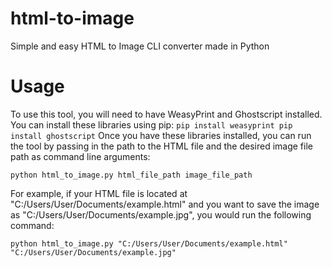 # html-to-image
Simple and easy HTML to Image CLI converter made in Python

# Usage
To use this tool, you will need to have WeasyPrint and Ghostscript installed. You can install these libraries using pip:
`
pip install weasyprint
pip install ghostscript
`
Once you have these libraries installed, you can run the tool by passing in the path to the HTML file and the desired image file path as command line arguments:

`python html_to_image.py html_file_path image_file_path
`

For example, if your HTML file is located at "C:/Users/User/Documents/example.html" and you want to save the image as "C:/Users/User/Documents/example.jpg", you would run the following command:

`python html_to_image.py "C:/Users/User/Documents/example.html" "C:/Users/User/Documents/example.jpg"
`

